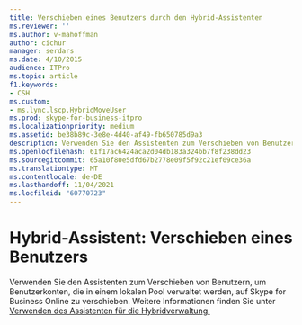```yaml
---
title: Verschieben eines Benutzers durch den Hybrid-Assistenten
ms.reviewer: ''
ms.author: v-mahoffman
author: cichur
manager: serdars
ms.date: 4/10/2015
audience: ITPro
ms.topic: article
f1.keywords:
- CSH
ms.custom:
- ms.lync.lscp.HybridMoveUser
ms.prod: skype-for-business-itpro
ms.localizationpriority: medium
ms.assetid: be38b89c-3e8e-4d40-af49-fb650785d9a3
description: Verwenden Sie den Assistenten zum Verschieben von Benutzern, um Benutzerkonten, die in einem lokalen Pool verwaltet werden, auf Skype for Business Online zu verschieben. Weitere Informationen finden Sie unter Verwenden des Assistenten für die Hybridverwaltung.
ms.openlocfilehash: 61f17ac6424aca2d04db183a324bb7f8f238dd23
ms.sourcegitcommit: 65a10f80e5dfd67b2778e09f5f92c21ef09ce36a
ms.translationtype: MT
ms.contentlocale: de-DE
ms.lasthandoff: 11/04/2021
ms.locfileid: "60770723"
---
```

# <a name="hybrid-wizard-move-user"></a>Hybrid-Assistent: Verschieben eines Benutzers

Verwenden Sie den Assistenten zum Verschieben von Benutzern, um Benutzerkonten, die in einem lokalen Pool verwaltet werden, auf Skype for Business Online zu verschieben. Weitere Informationen finden Sie unter [Verwenden des Assistenten für die Hybridverwaltung.](https://technet.microsoft.com/library/d777f79b-a740-4aba-a9e2-c91f0315b6f8.aspx)


